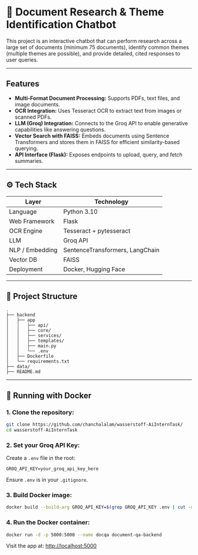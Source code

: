 # 📄 Document Research & Theme Identification Chatbot

This project is an interactive chatbot that can perform research across a large set of documents
(minimum 75 documents), identify common themes (multiple themes are possible), and
provide detailed, cited responses to user queries.

---

## Features

* **Multi-Format Document Processing:** Supports PDFs, text files, and image documents.
* **OCR Integration:** Uses Tesseract OCR to extract text from images or scanned PDFs.
* **LLM (Groq) Integration:** Connects to the Groq API to enable generative capabilities like answering questions.
* **Vector Search with FAISS:** Embeds documents using Sentence Transformers and stores them in FAISS for efficient similarity-based querying.
* **API Interface (Flask):** Exposes endpoints to upload, query, and fetch summaries.

---

## ⚙️ Tech Stack

| Layer           | Technology                      |
| --------------- | ------------------------------- |
| Language        | Python 3.10                     |
| Web Framework   | Flask                        |
| OCR Engine      | Tesseract + pytesseract         |
| LLM             | Groq API                        |
| NLP / Embedding | SentenceTransformers, LangChain |
| Vector DB       | FAISS                           |
| Deployment      | Docker, Hugging Face            |

---

## 📁 Project Structure

```
.
├── backend
│   ├── app
│   │   ├── api/            
│   │   ├── core/           
│   │   ├── services/       
│   │   ├── templates/      
│   │   ├── main.py         
│   │   └── .env            
│   ├── Dockerfile          
│   └── requirements.txt    
├── data/                   
├── README.md               
```

---

## 🐳 Running with Docker

### 1. Clone the repository:

```bash
git clone https://github.com/chanchalalam/wasserstoff-AiInternTask/
cd wasserstoff-AiInternTask
```

### 2. Set your Groq API Key:

Create a `.env` file in the root:

```
GROQ_API_KEY=your_groq_api_key_here
```

Ensure `.env` is in your `.gitignore`.

### 3. Build Docker image:

```bash
docker build --build-arg GROQ_API_KEY=$(grep GROQ_API_KEY .env | cut -d '=' -f2) -t document-qa-backend .
```

### 4. Run the Docker container:

```bash
docker run -d -p 5000:5000 --name docqa document-qa-backend
```

Visit the app at: [http://localhost:5000](http://localhost:5000)

